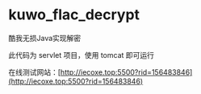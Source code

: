 # kuwo_flac_decrypt
酷我无损Java实现解密



此代码为 servlet 项目，使用 tomcat 即可运行

在线测试网站：[http://iecoxe.top:5500?rid=156483846](http://iecoxe.top:5500?rid=156483846)

